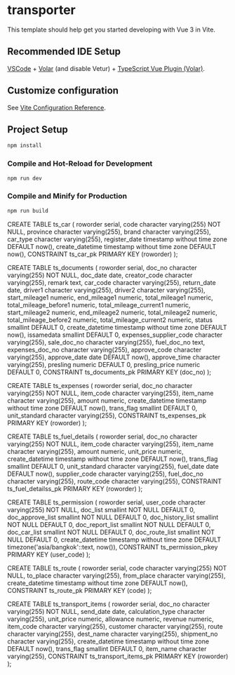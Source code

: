# transporter

This template should help get you started developing with Vue 3 in Vite.

## Recommended IDE Setup

[VSCode](https://code.visualstudio.com/) + [Volar](https://marketplace.visualstudio.com/items?itemName=johnsoncodehk.volar) (and disable Vetur) + [TypeScript Vue Plugin (Volar)](https://marketplace.visualstudio.com/items?itemName=johnsoncodehk.vscode-typescript-vue-plugin).

## Customize configuration

See [Vite Configuration Reference](https://vitejs.dev/config/).

## Project Setup

```sh
npm install
```

### Compile and Hot-Reload for Development

```sh
npm run dev
```

### Compile and Minify for Production

```sh
npm run build
```


CREATE TABLE ts_car
(
  roworder serial,
  code character varying(255) NOT NULL,
  province character varying(255),
  brand character varying(255),
  car_type character varying(255),
  register_date timestamp without time zone DEFAULT now(),
  create_datetime timestamp without time zone DEFAULT now(),
  CONSTRAINT ts_car_pk PRIMARY KEY (roworder)
);

CREATE TABLE ts_documents
(
  roworder serial,
  doc_no character varying(255) NOT NULL,
  doc_date date,
  creator_code character varying(255),
  remark text,
  car_code character varying(255),
  return_date date,
  driver1 character varying(255),
  driver2 character varying(255),
  start_mileage1 numeric,
  end_mileage1 numeric,
  total_mileage1 numeric,
  total_mileage_before1 numeric,
  total_mileage_current1 numeric,
  start_mileage2 numeric,
  end_mileage2 numeric,
  total_mileage2 numeric,
  total_mileage_before2 numeric,
  total_mileage_current2 numeric,
  status smallint DEFAULT 0,
  create_datetime timestamp without time zone DEFAULT now(),
  issamedata smallint DEFAULT 0,
  expenses_supplier_code character varying(255),
  sale_doc_no character varying(255),
  fuel_doc_no text,
  expenses_doc_no character varying(255),
  approve_code character varying(255),
  approve_date date DEFAULT now(),
  approve_time character varying(255),
  presling numeric DEFAULT 0,
  presling_price numeric DEFAULT 0,
  CONSTRAINT ts_documents_pk PRIMARY KEY (doc_no)
);

CREATE TABLE ts_expenses
(
  roworder serial,
  doc_no character varying(255) NOT NULL,
  item_code character varying(255),
  item_name character varying(255),
  amount numeric,
  create_datetime timestamp without time zone DEFAULT now(),
  trans_flag smallint DEFAULT 0,
  unit_standard character varying(255),
  CONSTRAINT ts_expenses_pk PRIMARY KEY (roworder)
);

CREATE TABLE ts_fuel_details
(
  roworder serial,
  doc_no character varying(255) NOT NULL,
  item_code character varying(255),
  item_name character varying(255),
  amount numeric,
  unit_price numeric,
  create_datetime timestamp without time zone DEFAULT now(),
  trans_flag smallint DEFAULT 0,
  unit_standard character varying(255),
  fuel_date date DEFAULT now(),
  supplier_code character varying(255),
  fuel_doc_no character varying(255),
  route_code character varying(255),
  CONSTRAINT ts_fuel_detailss_pk PRIMARY KEY (roworder)
);


CREATE TABLE ts_permission
(
  roworder serial,
  user_code character varying(255) NOT NULL,
  doc_list smallint NOT NULL DEFAULT 0,
  doc_approve_list smallint NOT NULL DEFAULT 0,
  doc_history_list smallint NOT NULL DEFAULT 0,
  doc_report_list smallint NOT NULL DEFAULT 0,
  doc_car_list smallint NOT NULL DEFAULT 0,
  doc_route_list smallint NOT NULL DEFAULT 0,
  create_datetime timestamp without time zone DEFAULT timezone('asia/bangkok'::text, now()),
  CONSTRAINT ts_permission_pkey PRIMARY KEY (user_code)
);

CREATE TABLE ts_route
(
  roworder serial,
  code character varying(255) NOT NULL,
  to_place character varying(255),
  from_place character varying(255),
  create_datetime timestamp without time zone DEFAULT now(),
  CONSTRAINT ts_route_pk PRIMARY KEY (code)
);

CREATE TABLE ts_transport_items
(
  roworder serial,
  doc_no character varying(255) NOT NULL,
  send_date date,
  calculation_type character varying(255),
  unit_price numeric,
  allowance numeric,
  revenue numeric,
  item_code character varying(255),
  customer character varying(255),
  route character varying(255),
  dest_name character varying(255),
  shipment_no character varying(255),
  create_datetime timestamp without time zone DEFAULT now(),
  trans_flag smallint DEFAULT 0,
  item_name character varying(255),
  CONSTRAINT ts_transport_items_pk PRIMARY KEY (roworder)
);